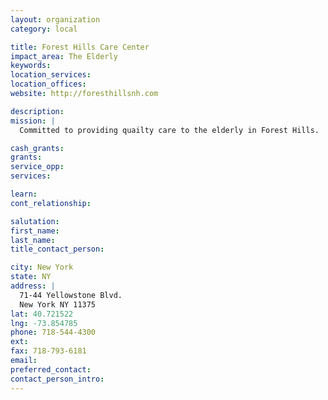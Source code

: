 ```yaml
---
layout: organization
category: local

title: Forest Hills Care Center
impact_area: The Elderly
keywords: 
location_services: 
location_offices: 
website: http://foresthillsnh.com

description: 
mission: |
  Committed to providing quailty care to the elderly in Forest Hills.

cash_grants: 
grants: 
service_opp: 
services: 

learn: 
cont_relationship: 

salutation: 
first_name: 
last_name: 
title_contact_person: 

city: New York
state: NY
address: |
  71-44 Yellowstone Blvd.  
  New York NY 11375
lat: 40.721522
lng: -73.854785
phone: 718-544-4300
ext: 
fax: 718-793-6181
email: 
preferred_contact: 
contact_person_intro: 
---
```

